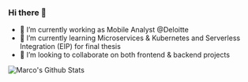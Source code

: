 ### Hi there 👋

- 📲 I’m currently working as Mobile Analyst @Deloitte
- 🔭 I’m currently learning Microservices & Kubernetes and Serverless Integration (EIP) for final thesis
- 👥 I’m looking to collaborate on both frontend & backend projects

<img src="https://github-readme-stats.vercel.app/api?username=marcomarinodev&include_all_commits=true&count_private=true&show_icons=true&line_height=20&title_color=7A7ADB&icon_color=2234AE&text_color=D3D3D3&bg_color=0,000000,130F40" alt="Marco's Github Stats">
